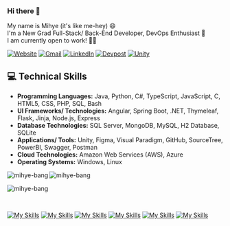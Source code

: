 ### Hi there 👋
My name is Mihye (it's like me-hey) 😄  
I'm a New Grad Full-Stack/ Back-End Developer, DevOps Enthusiast 🌱  
I am currently open to work! 👩‍💻

[![Website](https://img.shields.io/badge/mihyebang.com-FF69B4.svg?style=for-the-badge&logo=angular&logoColor=white)](https://www.mihyebang.com/)
[![Gmail](https://img.shields.io/badge/Email-D14836?style=for-the-badge&logo=gmail&logoColor=white)](mailto:mhbang820@gmail.com)
[![LinkedIn](https://img.shields.io/badge/LinkedIn-%230077B5.svg?style=for-the-badge&logo=linkedin&logoColor=white)](https://www.linkedin.com/in/mihye-bang/)
[![Devpost](https://img.shields.io/badge/Hackathon-%230D597F.svg?style=for-the-badge&logo=devpost&logoColor=white)](https://devpost.com/mihye-bang)
[![Unity](https://img.shields.io/badge/Unity-222324.svg?style=for-the-badge&logo=unity&logoColor=white)](https://www.mihyebang.com/) 

## 💻 Technical Skills
- **Programming Languages:** Java, Python, C#, TypeScript, JavaScript, C, HTML5, CSS, PHP, SQL, Bash
- **UI Frameworks/ Technologies:** Angular, Spring Boot, .NET, Thymeleaf, Flask, Jinja, Node.js, Express
- **Database Technologies:** SQL Server, MongoDB, MySQL, H2 Database, SQLite
- **Applications/ Tools:** Unity, Figma, Visual Paradigm, GitHub, SourceTree, PowerBI, Swagger, Postman
- **Cloud Technologies:** Amazon Web Services (AWS), Azure
- **Operating Systems:** Windows, Linux  

<p><img align="left" src="https://github-readme-stats-mihye-bang.vercel.app/api/top-langs/?username=mihye-bang&layout=compact&exclude_repo=UMACharacterCreator,demo,gamehub" alt="mihye-bang" /></p>
<p><img align="center" src="https://github-readme-stats-mihye-bang.vercel.app/api?username=mihye-bang&show_icons=true&locale=en&hide=contribs" alt="mihye-bang" /></p>
<p><img align="center" src="https://github-readme-streak-stats.herokuapp.com/?user=mihye-bang&" alt="mihye-bang" /></p>   
<br>
<!-- ![Top Langs](https://github-readme-stats-mihye-bang.vercel.app/api/top-langs/?username=mihye-bang&layout=compact&exclude_repo=UMACharacterCreator,demo,gamehub)  
donut ver.
[![Top Langs](https://github-readme-stats-mihye-bang.vercel.app/api/top-langs/?username=mihye-bang&layout=donut&exclude_repo=UMACharacterCreator,demo,gamehub)](https://github.com/mihye-bang/github-readme-stats)
donut vertical ver.
[![Top Langs](https://github-readme-stats-mihye-bang.vercel.app/api/top-langs/?username=mihye-bang&layout=donut-vertical&exclude_repo=UMACharacterCreator,demo,gamehub)](https://github.com/mihye-bang/github-readme-stats)
pie chart ver.
[![Top Langs](https://github-readme-stats-mihye-bang.vercel.app/api/top-langs/?username=mihye-bang&layout=pie&exclude_repo=UMACharacterCreator,demo,gamehub)](https://github.com/mihye-bang/github-readme-stats)
![Mihye's GitHub stats](https://github-readme-stats-mihye-bang.vercel.app/api?username=mihye-bang&show_icons=true) -->   
  
[![My Skills](https://skillicons.dev/icons?i=java,python,cs,ts,js,c,html,css,php,bash,powershell)](https://skillicons.dev)
[![My Skills](https://skillicons.dev/icons?i=angular,spring,dotnet,flask)](https://skillicons.dev)
[![My Skills](https://skillicons.dev/icons?i=nodejs,vercel,maven,express,mongodb,mysql,sqlite)](https://skillicons.dev)
[![My Skills](https://skillicons.dev/icons?i=unity,figma,git,github,postman)](https://skillicons.dev)
[![My Skills](https://skillicons.dev/icons?i=aws,azure)](https://skillicons.dev)
[![My Skills](https://skillicons.dev/icons?i=linux)](https://skillicons.dev)
